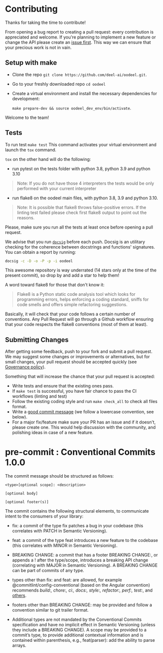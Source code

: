 # Contributing

Thanks for taking the time to contribute!

From opening a bug report to creating a pull request: every contribution is
appreciated and welcome. If you're planning to implement a new feature or change
the API please create an [issue first](https://github.com/deel-ai/oodeel/issues/new). This way we can ensure that your precious
work is not in vain.


## Setup with make

- Clone the repo `git clone https://github.com/deel-ai/oodeel.git`.
- Go to your freshly downloaded repo `cd oodeel`
- Create a virtual environment and install the necessary dependencies for development:

  `make prepare-dev && source oodeel_dev_env/bin/activate`.

Welcome to the team!


## Tests

To run test `make test`
This command activates your virtual environment and launch the `tox` command.


`tox` on the other hand will do the following:
- run pytest on the tests folder with python 3.8, python 3.9 and python 3.10
> Note: If you do not have those 4 interpreters the tests would be only performed with your current interpreter
- run flake8 on the oodeel main files, with python 3.8, 3.9 and python 3.10.
> Note: It is possible that flake8 throws false-positive errors. If the linting test failed please check first flake8 output to point out the reasons.

Please, make sure you run all the tests at least once before opening a pull request.

We advise that you run [`docsig`](https://github.com/jshwi/docsig) before each push. Docsig is an utilitary checking for the coherence between docstrings and functions' signatures. You can obtain a report by running:

```bash
docsig -c -D -o -P -p -i oodeel
```

This awesome repository is way underrated (14 stars only at the time of the present commit), so drop by and add a star to help them!

A word toward flake8 for those that don't know it:
> Flake8 is a Python static code analysis tool which looks for programming errors, helps enforcing a coding standard, sniffs for code smells and offers simple refactoring suggestions.

Basically, it will check that your code follows a certain number of conventions. Any Pull Request will go through a Github workflow ensuring that your code respects the flake8 conventions (most of them at least).

## Submitting Changes

After getting some feedback, push to your fork and submit a pull request. We
may suggest some changes or improvements or alternatives, but for small changes,
your pull request should be accepted quickly (see [Governance policy](https://github.com/deel-ai/oodeel/blob/master/GOVERNANCE.md)).

Something that will increase the chance that your pull request is accepted:

- Write tests and ensure that the existing ones pass.
- If `make test` is successful, you have fair chance to pass the CI workflows (linting and test)
- Follow the existing coding style and run `make check_all` to check all files format.
- Write a [good commit message](https://tbaggery.com/2008/04/19/a-note-about-git-commit-messages.html) (we follow a lowercase convention, see below).
- For a major fix/feature make sure your PR has an issue and if it doesn't, please create one. This would help discussion with the community, and polishing ideas in case of a new feature.

# pre-commit : Conventional Commits 1.0.0

The commit message should be structured as follows:

```
<type>[optional scope]: <description>

[optional body]

[optional footer(s)]

```

The commit contains the following structural elements, to communicate intent to the consumers of your library:

- fix: a commit of the type fix patches a bug in your codebase (this correlates with PATCH in Semantic Versioning).

- feat: a commit of the type feat introduces a new feature to the codebase (this correlates with MINOR in Semantic Versioning).

- BREAKING CHANGE: a commit that has a footer BREAKING CHANGE:, or appends a ! after the type/scope, introduces a breaking API change (correlating with MAJOR in Semantic Versioning). A BREAKING CHANGE can be part of commits of any type.

- types other than fix: and feat: are allowed, for example @commitlint/config-conventional (based on the Angular convention) recommends *build:, chore:, ci:, docs:, style:, refactor:, perf:, test:*, and [others](https://delicious-insights.com/fr/articles/git-hooks-et-commitlint/).

- footers other than BREAKING CHANGE: <description> may be provided and follow a convention similar to git trailer format.

- Additional types are not mandated by the Conventional Commits specification and have no implicit effect in Semantic Versioning (unless they include a BREAKING CHANGE). A scope may be provided to a commit’s type, to provide additional contextual information and is contained within parenthesis, e.g., feat(parser): add the ability to parse arrays.
